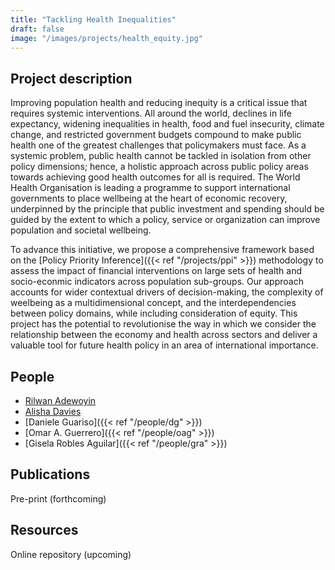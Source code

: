 ```yaml
---
title: "Tackling Health Inequalities"
draft: false
image: "/images/projects/health_equity.jpg"
---
```



## Project description

Improving population health and reducing inequity is a critical issue that requires systemic interventions. All around the world, declines in life expectancy, widening inequalities in health, food and fuel insecurity, climate change, and restricted government budgets compound to make public health one of the greatest challenges that policymakers must face. As a systemic problem, public health cannot be tackled in isolation from other policy dimensions; hence, a holistic approach across public policy areas towards achieving good health outcomes for all is required.
The World Health Organisation is leading a programme to support international governments to place wellbeing at the heart of economic recovery, underpinned by the principle that public investment and spending should be guided by the extent to which a policy, service or organization can improve population and societal wellbeing. 

To advance this initiative, we propose a comprehensive framework based on the [Policy Priority Inference]({{< ref "/projects/ppi" >}}) methodology to assess the impact of financial interventions on large sets of health and socio-econmic indicators across population sub-groups. Our approach accounts for wider contextual drivers of decision-making, the complexity of weelbeing as a multidimensional concept, and the interdependencies between policy domains, while including consideration of equity. This project has the potential to revolutionise the way in which we consider the relationship between the economy and health across sectors and deliver a valuable tool for future health policy in an area of international importance. 

## People

* [Rilwan Adewoyin](https://github.com/Rilwan-A) 
* [Alisha Davies](https://www.turing.ac.uk/people/researchers/alisha-davies) 
* [Daniele Guariso]({{< ref "/people/dg" >}}) 
* [Omar A. Guerrero]({{< ref "/people/oag" >}}) 
* [Gisela Robles Aguilar]({{< ref "/people/gra" >}}) 

## Publications

Pre-print (forthcoming)

## Resources

Online repository (upcoming)
